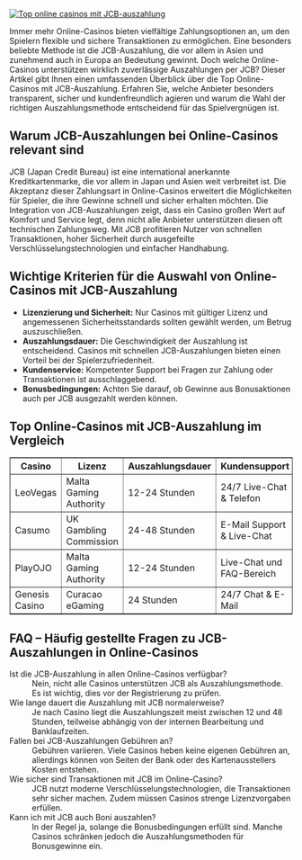 [![Top online casinos mit JCB-auszahlung](https://123-caf.pages.dev/gitsignup.png)](https://vrmoo.ru/Bt82HjjY)

<div>   <p>Immer mehr Online-Casinos bieten vielfältige Zahlungsoptionen an, um den Spielern flexible und sichere Transaktionen zu ermöglichen. Eine besonders beliebte Methode ist die JCB-Auszahlung, die vor allem in Asien und zunehmend auch in Europa an Bedeutung gewinnt. Doch welche Online-Casinos unterstützen wirklich zuverlässige Auszahlungen per JCB? Dieser Artikel gibt Ihnen einen umfassenden Überblick über die Top Online-Casinos mit JCB-Auszahlung. Erfahren Sie, welche Anbieter besonders transparent, sicher und kundenfreundlich agieren und warum die Wahl der richtigen Auszahlungsmethode entscheidend für das Spielvergnügen ist.</p>    <h2>Warum JCB-Auszahlungen bei Online-Casinos relevant sind</h2>   <p>JCB (Japan Credit Bureau) ist eine international anerkannte Kreditkartenmarke, die vor allem in Japan und Asien weit verbreitet ist. Die Akzeptanz dieser Zahlungsart in Online-Casinos erweitert die Möglichkeiten für Spieler, die ihre Gewinne schnell und sicher erhalten möchten. Die Integration von JCB-Auszahlungen zeigt, dass ein Casino großen Wert auf Komfort und Service legt, denn nicht alle Anbieter unterstützen diesen oft technischen Zahlungsweg. Mit JCB profitieren Nutzer von schnellen Transaktionen, hoher Sicherheit durch ausgefeilte Verschlüsselungstechnologien und einfacher Handhabung.</p>    <h2>Wichtige Kriterien für die Auswahl von Online-Casinos mit JCB-Auszahlung</h2>   <ul>   <li><strong>Lizenzierung und Sicherheit:</strong> Nur Casinos mit gültiger Lizenz und angemessenen Sicherheitsstandards sollten gewählt werden, um Betrug auszuschließen.</li>   <li><strong>Auszahlungsdauer:</strong> Die Geschwindigkeit der Auszahlung ist entscheidend. Casinos mit schnellen JCB-Auszahlungen bieten einen Vorteil bei der Spielerzufriedenheit.</li>   <li><strong>Kundenservice:</strong> Kompetenter Support bei Fragen zur Zahlung oder Transaktionen ist ausschlaggebend.</li>   <li><strong>Bonusbedingungen:</strong> Achten Sie darauf, ob Gewinne aus Bonusaktionen auch per JCB ausgezahlt werden können.</li>   </ul>    <h2>Top Online-Casinos mit JCB-Auszahlung im Vergleich</h2>   <table border="1" cellpadding="8" cellspacing="0">     <thead>       <tr>         <th>Casino</th>         <th>Lizenz</th>         <th>Auszahlungsdauer</th>         <th>Kundensupport</th>         <th>Besondere Features</th>       </tr>     </thead>     <tbody>       <tr>         <td>LeoVegas</td>         <td>Malta Gaming Authority</td>         <td>12-24 Stunden</td>         <td>24/7 Live-Chat & Telefon</td>         <td>Mobile App, große Spielauswahl</td>       </tr>       <tr>         <td>Casumo</td>         <td>UK Gambling Commission</td>         <td>24-48 Stunden</td>         <td>E-Mail Support & Live-Chat</td>         <td>Innovatives Treueprogramm</td>       </tr>       <tr>         <td>PlayOJO</td>         <td>Malta Gaming Authority</td>         <td>12-24 Stunden</td>         <td>Live-Chat und FAQ-Bereich</td>         <td>Keine Wettanforderungen auf Boni</td>       </tr>       <tr>         <td>Genesis Casino</td>         <td>Curacao eGaming</td>         <td>24 Stunden</td>         <td>24/7 Chat & E-Mail</td>         <td>Attraktive Willkommensangebote</td>       </tr>     </tbody>   </table>    <h2>FAQ – Häufig gestellte Fragen zu JCB-Auszahlungen in Online-Casinos</h2>   <dl>     <dt>Ist die JCB-Auszahlung in allen Online-Casinos verfügbar?</dt>     <dd>Nein, nicht alle Casinos unterstützen JCB als Auszahlungsmethode. Es ist wichtig, dies vor der Registrierung zu prüfen.</dd>        <dt>Wie lange dauert die Auszahlung mit JCB normalerweise?</dt>     <dd>Je nach Casino liegt die Auszahlungszeit meist zwischen 12 und 48 Stunden, teilweise abhängig von der internen Bearbeitung und Banklaufzeiten.</dd>        <dt>Fallen bei JCB-Auszahlungen Gebühren an?</dt>     <dd>Gebühren variieren. Viele Casinos heben keine eigenen Gebühren an, allerdings können von Seiten der Bank oder des Kartenausstellers Kosten entstehen.</dd>        <dt>Wie sicher sind Transaktionen mit JCB im Online-Casino?</dt>     <dd>JCB nutzt moderne Verschlüsselungstechnologien, die Transaktionen sehr sicher machen. Zudem müssen Casinos strenge Lizenzvorgaben erfüllen.</dd>        <dt>Kann ich mit JCB auch Boni auszahlen?</dt>     <dd>In der Regel ja, solange die Bonusbedingungen erfüllt sind. Manche Casinos schränken jedoch die Auszahlungsmethoden für Bonusgewinne ein.</dd>   </dl>   </div>
